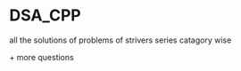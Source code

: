 # DSA_CPP
all the solutions of  problems of strivers series catagory wise   
<p>+ more questions<p/>
